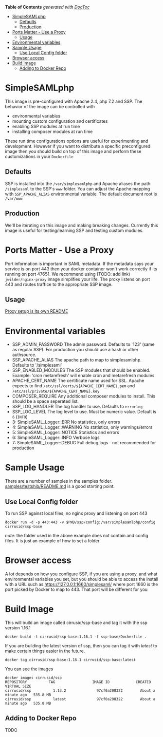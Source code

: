 <!-- START doctoc generated TOC please keep comment here to allow auto update -->
<!-- DON'T EDIT THIS SECTION, INSTEAD RE-RUN doctoc TO UPDATE -->
**Table of Contents**  *generated with [DocToc](https://github.com/thlorenz/doctoc)*

- [SimpleSAMLphp](#simplesamlphp)
  - [Defaults](#defaults)
  - [Production](#production)
- [Ports Matter - Use a Proxy](#ports-matter---use-a-proxy)
  - [Usage](#usage)
- [Environmental variables](#environmental-variables)
- [Sample Usage](#sample-usage)
  - [Use Local Config folder](#use-local-config-folder)
- [Browser access](#browser-access)
- [Build Image](#build-image)
  - [Adding to Docker Repo](#adding-to-docker-repo)

<!-- END doctoc generated TOC please keep comment here to allow auto update -->

# SimpleSAMLphp

This image is pre-configured with Apache 2.4, php 7.2 and SSP.
The behavior of the image can be controlled with 
 * environmental variables
 * mounting custom configuration and certificates
 * enabling SSP modules at run time
 * installing composer modules at run time

These run time configurations options are useful for experimenting and
development. However if you want to distribute a specific
preconfigured image then you should build on top of this image and
perform these customizations in your `Dockerfile`


## Defaults

SSP is installed into the `/var/simplesamlphp` and Apache aliases the
path `/simplesaml` to the SSP's `www` folder. You can adjust the
Apache mapping with `SSP_APACHE_ALIAS` environmental variable. The
default document root is `/var/www`

## Production

We'll be iterating on this image and making breaking changes. Currently this image is useful for testing/learning SSP and testing custom modules.

# Ports Matter - Use a Proxy

Port information is important in SAML metadata. If the metadata says your service is on port 443 then your docker container won't work correctly if its running on port 47651. We recommend using (TODO: add link) `jwilder/nginx-proxy` image simplifies your life. The proxy listens on port 443 and routes traffice to the appropriate SSP image.

## Usage

[Proxy setup is its own README](nginx-proxy/README.md)


# Environmental variables

 * SSP_ADMIN_PASSWORD The admin password. Defaults to '123' (same as regular SSP). For production you should use a hash or other authsource.
 * SSP_APACHE_ALIAS The apache path to map to simplesamlphp. Defaults to '/simplesaml'
 * SSP_ENABLED_MODULES The SSP modules that should be enabled. Example: 'cron metarefresh' will enable cron and metarefresh modules
 * APACHE_CERT_NAME The certificate name used for SSL. Apache expects to find `/etc/ssl/certs/${APACHE_CERT_NAME}.pem` and `/etc/ssl/private/${APACHE_CERT_NAME}.key`
 * COMPOSER_REQUIRE Any additional composer modules to install. This should be a space seperated list.
 * SSP_LOG_HANDLER The log handler to use. Defaults to `errorlog`
 * SSP_LOG_LEVEL The log level to use. Must be numeric value. Default is `6` (`INFO`)
  * 3: SimpleSAML_Logger::ERR          No statistics, only errors
  * 4: SimpleSAML_Logger::WARNING      No statistics, only warnings/errors
  * 5: SimpleSAML_Logger::NOTICE       Statistics and errors
  * 6: SimpleSAML_Logger::INFO         Verbose logs
  * 7: SimpleSAML_Logger::DEBUG        Full debug logs - not recommended for production

# Sample Usage

There are a number of samples in the samples folder. [samples/testshib/README.md](testshib) is a good starting point.

## Use Local Config folder

To run SSP against local files, no nginx proxy and listening on port 443

    docker run -d -p 443:443 -v $PWD/ssp/config:/var/simplesamlphp/config cirrusid/ssp-base

*note*: the folder used in the above example does not contain and config files. It is just an example of how to set a folder.

# Browser access

A lot depends on how you configure SSP, if you are using a proxy, and
what environmental variables you set, but you should be able to access
the install with a URL such as https://127.0.0.1:1660/simplesaml/
where port 1660 is the port picked by Docker to map to 443. That port will be different for you

# Build Image

This will build an image called cirrusid/ssp-base and tag it with the ssp version 1.16.1

    docker build -t cirrusid/ssp-base:1.16.1 -f ssp-base/Dockerfile .

If you are building the latest version of ssp, then you can tag it with *latest* to make certain things easier in the future.

    docker tag cirrusid/ssp-base:1.16.1 cirrusid/ssp-base:latest

You can see the images

```
docker images cirrusid/ssp
REPOSITORY          TAG                 IMAGE ID            CREATED              VIRTUAL SIZE
cirrusid/ssp          1.13.2              97cf0a208322        About a minute ago   535.8 MB
cirrusid/ssp          latest              97cf0a208322        About a minute ago   535.8 MB
```

## Adding to Docker Repo

TODO
